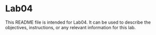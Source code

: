 # Lab04

This README file is intended for Lab04. It can be used to describe the objectives, instructions, or any relevant information for this lab.